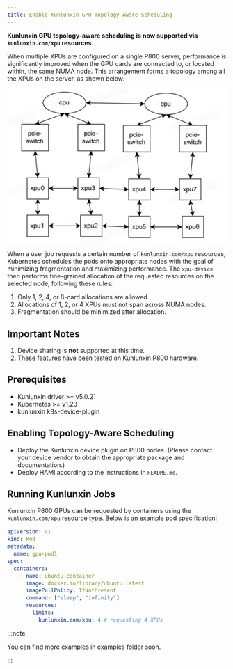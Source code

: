 ```yaml
---
title: Enable Kunlunxin GPU Topology-Aware Scheduling
---
```


**Kunlunxin GPU topology-aware scheduling is now supported via `kunlunxin.com/xpu` resources.**

When multiple XPUs are configured on a single P800 server, performance is significantly improved
when the GPU cards are connected to, or located within, the same NUMA node. This arrangement
forms a topology among all the XPUs on the server, as shown below:

![img](../../resources/kunlunxin_topo.jpg)

When a user job requests a certain number of `kunlunxin.com/xpu` resources,
Kubernetes schedules the pods onto appropriate nodes with the goal of minimizing fragmentation
and maximizing performance. The `xpu-device` then performs fine-grained allocation
of the requested resources on the selected node, following these rules:

1. Only 1, 2, 4, or 8-card allocations are allowed.  
2. Allocations of 1, 2, or 4 XPUs must not span across NUMA nodes.  
3. Fragmentation should be minimized after allocation.

## Important Notes

1. Device sharing is **not** supported at this time.  
2. These features have been tested on Kunlunxin P800 hardware.

## Prerequisites

* Kunlunxin driver >= v5.0.21
* Kubernetes >= v1.23
* kunlunxin k8s-device-plugin

## Enabling Topology-Aware Scheduling

- Deploy the Kunlunxin device plugin on P800 nodes.
  (Please contact your device vendor to obtain the appropriate package and documentation.)  
- Deploy HAMi according to the instructions in `README.md`.

## Running Kunlunxin Jobs

Kunlunxin P800 GPUs can be requested by containers using the `kunlunxin.com/xpu` resource type.
Below is an example pod specification:

```yaml
apiVersion: v1
kind: Pod
metadata:
  name: gpu-pod1
spec:
  containers:
    - name: ubuntu-container
      image: docker.io/library/ubuntu:latest
      imagePullPolicy: IfNotPresent
      command: ["sleep", "infinity"]
      resources:
        limits:
          kunlunxin.com/xpu: 4 # requesting 4 XPUs
```

:::note

You can find more examples in examples folder soon.

:::
